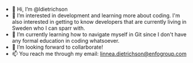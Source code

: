 - 👋 Hi, I’m @ldietrichson
- 👀 I’m interested in development and learning more about coding. I'm also interested in getting to know developers that are currently living in Sweden who I can sparr with. 
- 🌱 I’m currently learning how to navigate myself in Git since I don't have any formal education in coding whatsoever. 
- 💞️ I’m looking forward to collarborate! 
- 📫 You reach me through my email: linnea.dietrichson@enfogroup.com 

<!---
ldietrichson/ldietrichson is a ✨ special ✨ repository because its `README.md` (this file) appears on your GitHub profile.
You can click the Preview link to take a look at your changes.
--->
